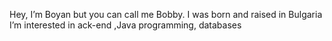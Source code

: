 Hey, I’m Boyan but you can call me Bobby. I was born and raised in Bulgaria
I’m interested in ack-end ,Java programming, databases 


